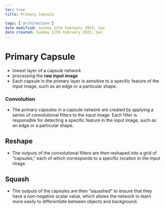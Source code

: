 ```yaml
---
toc: true
title: Primary Capsule

tags: ['architecture']
date modified: Sunday 12th February 2023, Sun
date created: Sunday 12th February 2023, Sun
---
```


# Primary Capsule


- lowest layer of a capsule network 
- processing the **raw input image**
- Each capsule in the primary layer is sensitive to a specific feature of the input image, such as an edge or a particular shape.

### Convolution 
- The primary capsules in a capsule network are created by applying a series of convolutional filters to the input image. Each filter is responsible for detecting a specific feature in the input image, such as an edge or a particular shape.

## Reshape
- The outputs of the convolutional filters are then reshaped into a grid of “capsules,” each of which corresponds to a specific location in the input image.

## Squash
- The outputs of the capsules are then “squashed” to ensure that they have a non-negative scalar value, which allows the network to learn more easily to differentiate between objects and background.



